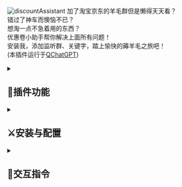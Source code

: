 ![discountAssistant](https://socialify.git.ci/zuo-shi-yun/discountAssistant/image?description=1&logo=https%3A%2F%2Fi.postimg.cc%2FDy2Qft7h%2F20.png&name=1&theme=Light)
加了淘宝京东的羊毛群但是懒得天天看？<br/>
错过了神车而懊恼不已？<br/>
想淘一点不急着用的东西？<br/>
优惠卷小助手帮你解决上面所有问题！<br/>
安装我，添加监听群、关键字，踏上愉快的薅羊毛之旅吧！<br/>
(本插件运行于[QChatGPT](https://github.com/RockChinQ/QChatGPT))
<details>
<summary> 

## :muscle:插件功能

</summary>

<details><summary>从监听群中自动筛选含有关键字的优惠券</summary>

- 自动检测监听群的信息，将含有关键字的信息发送给查询该关键字的好友、QQ群

</details>

<details>
<summary>优惠券去重</summary>

- 使用[text2vec-base-chinese](https://huggingface.co/shibing624/text2vec-base-chinese)模型对优惠券信息去重，避免信息重复

</details>

<details>
<summary>多步骤信息处理机制</summary>

- 多步骤信息：有的信息需要凑单，故可能有很多步操作，有多条信息
- 本系统自动识别含有关键字的多步骤信息，并将多步骤信息的后续信息一并发送

</details>

<details>
<summary>可疑信息处理机制</summary>

- 可疑信息：有的信息，诸如美团饿了么红包，是以二维码形式发送的，一般这样的操作复杂不止一条信息。
- 本系统自动识别这类不含优惠码的可疑信息，并可根据配置自动发送可疑信息的相关信息

</details>

<details>
<summary>多种策略的关键字检测机制</summary>

- 关键字检测支持正则且忽略大小写
- 支持通过指令快捷生成多种规则的关键字

</details>

<details>
<summary>灵活完善的系统设计</summary>

- 允许以非“!cmd”的形式与本系统进行交互
- 系统保留一定时间的优惠券信息、全部监听群信息，便于优惠券查询
- 可根据配置自动清理数据库，保证系统运行速度

</details>

</details>

<details>
<summary>

## :crossed_swords:安装与配置

</summary>
<details>
<summary>安装</summary>

- 运行`!plugin get https://github.com/zuo-shi-yun/discountAssistant.git`
    - 因本插件需下载模型，请耐心等待，如果系统长时间未出现**下载进度条**，请重新启动系统。
    - 下载该模型需科学上网，如安装时间过长/无法安装，请从该官方
      [链接](https://huggingface.co/shibing624/text2vec-base-chinese/tree/main)
      或[网盘链接](https://pan.baidu.com/s/15Y4ptxTKAS8Ia5X7Y7QAaQ?pwd=3r4n)（密码：3r4n）
      下载pytorch_model.bin文件并放入plugins/discountAssistant/model目录下。
- 进入插件目录执行`pip install -r requirements.txt`

</details>
<details>
<summary>配置</summary>

- 系统相关配置存于config.py文件中，每一项配置均有详细说明。
- 可对插件运行逻辑、数据库清理、优惠券信息处理流程进行配置。
- 该配置不支持动态加载，修改后请**重启系统**

</details>

</details>

<details>
<summary>

## :calling:交互指令

</summary>

### 说明

- 下面的所有指令(cmd)均有两种形式，“**!cmd**”以及“**cmd**”。  
  其中“**cmd**”形式的指令只有当config文件中normal_cmd字段为True时有效（默认为True）。  
  下文中“**!**”省略不写，若使用“!cmd”形式时别忘了加。
- 下面的所有命令均对**好友以及群聊**有效。  
  若在qq群以“**@机器人 cmd**”形式与系统交互，视作为该群调整配置，检测到的信息将发送到qq群中。  
  反之在私聊里以“**cmd**”形式则是与用户交互，视作为用户调整配置，检测到的信息也将私聊发给用户。
- 可以向机器人发送"**优惠**"快速查看指令说明

<details>
<summary>

### 筛选关键字

</summary>

1. **添加优惠券关键字**："添加关键字 要添加的关键字"。  
   eg：筛选关于卫生纸的优惠券：添加关键字 卫生纸  
   关键字忽略大小写且支持正则。
2. **一次性添加多个关键字**："添加关键字 要添加的关键字1 要添加的关键字2"。  
   eg：一次性添加含有麦当劳、含有肯德基的关键字：添加关键字 麦当劳 肯德基  
   关键字无数量限制。
3. **筛选某一关键字时不包含其他关键字**："添加关键字 要添加的关键字 不包含 不希望包含的关键字1 不希望包含的关键字2"  
   eg：筛选包含"猫"但不包含"天猫"、"猫超"的优惠券：添加关键字 猫 不包含 天猫 猫超  
   无数量限制。  
   tips：比如我想筛选固态，结果系统把固态白酒也筛选到了，这时可以使用该指令检测包含"固态"不包含"白酒"的优惠卷
4. **筛选同时含有多个关键字的优惠券**："添加关键字 要添加的关键字 同时包含 同时包含的关键字1 同时包含的关键字2"  
   eg：筛选同时含有抖音、卫生纸的关键字：添加关键字 抖音 同时包含 卫生纸  
   无数量限制。  
   tips：比如我想筛选硬盘，但是我只希望要容量大的硬盘，这时可以使用该指令检测同时包含“硬盘”和“T”的优惠券。
5. **查询所有检测的关键字**："查询关键字"
6. **删除关键字**："删除关键字 要删除的关键字"
7. **通过关键字序号删除关键字**："删除关键字 要删除的关键字序号"  
   关键字序号可以通过"查询关键字"指令获得。  
   tips：该功能旨在简化当关键字过于复杂时的删除操作。

</details>

<details>
<summary>

### 监听群

</summary>

1. **添加优惠券监听群**："添加群 群qq号"。  
   eg：在群号为12345的群中筛选优惠券：添加群 12345
2. **删除监听群**："删除群 群qq号"

</details>

<details>
<summary>

### 查询优惠券

</summary>

1. **查询某条信息的相关信息**："查询相关信息 要查询信息的ID 查询条数"。  
   tips：有的信息，诸如美团饿了么红包，是以二维码形式发送的，  
   一般这样的操作复杂不止一条信息，而系统只会自动发送一条信息。  
   该功能旨在应对这种情况。
2. **查询优惠券原信息**："查询原信息 要查询信息的ID"  
   ID指优惠券信息最下方的ID。  
   tips：该功能旨在应对消息不完整或代码无法识别的情况。
3. **在所有监听群内查询含有关键字的信息**："查询所有信息 关键字"。  
   tips：比如我突然想找麦当劳的优惠券，但是我之前并没有筛选麦当劳，此时可以使用该功能从所有信息中筛选优惠券。  
   因信息量可能过大导致模型运行时间过长，故该指令不具备去重功能
4. **查询含有指定关键字的优惠券信息**："查询优惠券 关键字"  
   eg：查询含有电热毯的优惠券：查询优惠券 电热毯  
   tips：优惠卷、优惠券、优惠劵都可以。用于当用户关闭主动发送时查询优惠券。

</details>

<details>
<summary>

### 主动发送优惠券

</summary>

1. **打开优惠卷信息实时发送**(默认实时发送)："打开发送"。
2. **关闭优惠券信息实时发送**："关闭发送"。

</details>

<details>
<summary>

### 主动清理数据库

</summary>

该指令仅管理员可用

1. **根据默认时间范围清理数据库**："清理数据库"。
2. **根据指定时间范围清理数据库**："清理数据库 优惠券信息时间范围 全部监听群信息时间范围"。  
   eg：保留一天内的优惠券信息、保留两天内的全部监听群信息："清理数据库 1 2"。  
   为0时清理全部信息

</details>

</details>